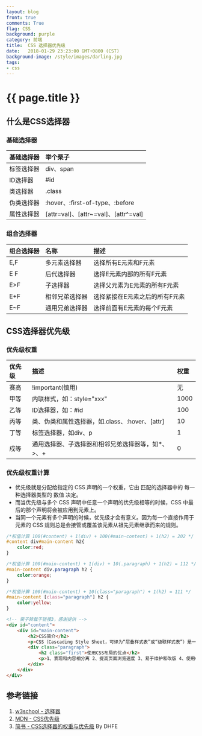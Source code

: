 ```yaml
---
layout: blog
front: true
comments: True
flag: CSS
background: purple
category: 前端
title:  CSS 选择器优先级
date:   2018-01-29 23:23:00 GMT+0800 (CST)
background-image: /style/images/darling.jpg
tags:
- css
---
```

# {{ page.title }}

## 什么是CSS选择器

### 基础选择器

| 基础选择器 | 举个栗子 |
|:-------------|:------------------|
| 标签选择器 | div、span |
| ID选择器 | #id |
| 类选择器 | .class |
| 伪类选择器 | :hover、:first-of-type、:before |
| 属性选择器 | [attr=val]、[attr~=val]、[attr^=val] |

### 组合选择器

| 组合选择器 | 名称 | 描述 |
|:-------------|:------------------|:------------------|
| E,F | 多元素选择器 | 选择所有E元素和F元素 |
| E F | 后代选择器 | 选择E元素内部的所有F元素 |
| E>F | 子选择器 | 选择父元素为E元素的所有F元素 |
| E+F | 相邻兄弟选择器 | 选择紧接在E元素之后的所有F元素 |
| E~F | 通用兄弟选择器 | 选择前面有E元素的每个F元素 |

## CSS选择器优先级

### 优先级权重

| 优先级 | 描述 | 权重 |
|:-------------|:------------------|:------------------|
| 赛高 | !important(慎用) | 无 |
| 甲等 | 内联样式，如：style="xxx" | 1000 |
| 乙等 | ID选择器，如：#id | 100 |
| 丙等 | 类、伪类和属性选择器，如.class、:hover、[attr] | 10 |
| 丁等 | 标签选择器，如div、p | 1 |
| 戍等 | 通用选择器、子选择器和相邻兄弟选择器等，如*、>、+ | 0 |

### 优先级权重计算

* 优先级就是分配给指定的 CSS 声明的一个权重，它由 匹配的选择器中的 每一种选择器类型的 数值 决定。
* 而当优先级与多个 CSS 声明中任意一个声明的优先级相等的时候，CSS 中最后的那个声明将会被应用到元素上。
* 当同一个元素有多个声明的时候，优先级才会有意义。因为每一个直接作用于元素的 CSS 规则总是会接管或覆盖该元素从祖先元素继承而来的规则。

```CSS
/*权值计算 100(#content) + 1(div) + 100(#main-content) + 1(h2) = 202 */
#content div#main-content h2{
    color:red;
}
```

```CSS
/*权值计算 100(#main-content) + 1(div) + 10(.paragraph) + 1(h2) = 112 */
#main-content div.paragraph h2 {
    color:orange;
}
```

```CSS
/*权值计算 100(#main-content) + 10(class="paragraph") + 1(h2) = 111 */
#main-content [class="paragraph"] h2 {
    color:yellow;
}
```

```HTML
<!-- 栗子转载于链接3，感谢提供 -->
<div id="content">
    <div id="main-content">
        <h2>CSS简介</h2>
        <p>CSS（Cascading Style Sheet，可译为“层叠样式表”或“级联样式表”）是一组格式设置规则，用于控制Web页面的外观。</p>
        <div class="paragraph">
            <h2 class="first">使用CSS布局的优点</h2>
            <p>1、表现和内容相分离 2、提高页面浏览速度 3、易于维护和改版 4、使用CSS布局更符合现在的W3C标准.</p>
        </div>
    </div>
</div>
```

## 参考链接

1. [w3school - 选择器](http://www.w3school.com.cn/cssref/css_selectors.ASP)
1. [MDN - CSS优先级](https://developer.mozilla.org/zh-CN/docs/Web/CSS/Specificity)
1. [简书 - CSS选择器的权重与优先级](https://www.jianshu.com/p/f31d03f6ebe3) By DHFE
